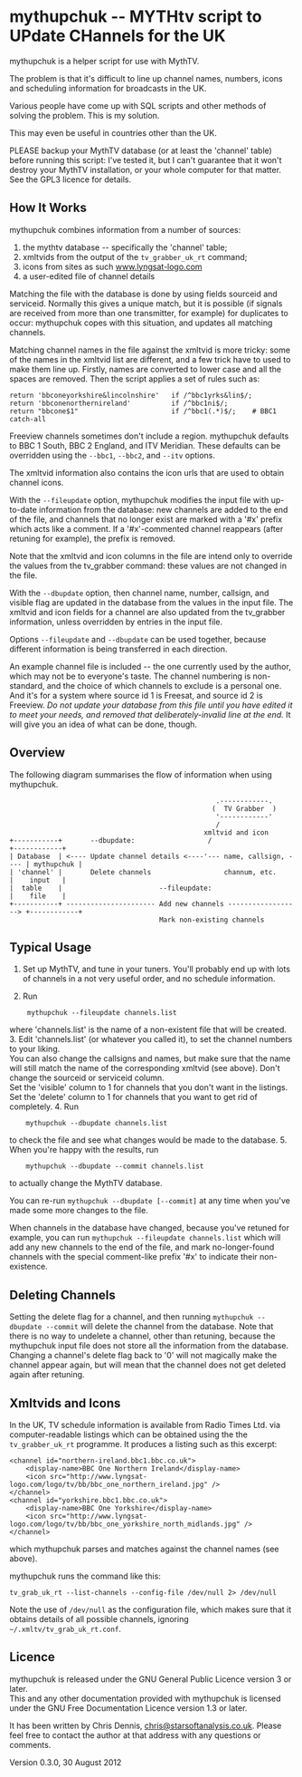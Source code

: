 mythupchuk -- MYTHtv script to UPdate CHannels for the UK
=========================================================

mythupchuk is a helper script for use with MythTV.

The problem is that it's difficult to line up channel names, numbers, icons
and scheduling information for broadcasts in the UK.

Various people have come up with SQL scripts and other methods of solving the problem.
This is my solution.

This may even be useful in countries other than the UK.

PLEASE backup your MythTV database (or at least the 'channel' table) before running this script: I've tested it, 
but I can't guarantee that it won't destroy your MythTV installation, or your whole computer for that matter.  
See the GPL3 licence for details.

How It Works
------------

mythupchuk combines information from a number of sources:

1. the mythtv database -- specifically the 'channel' table;
2. xmltvids from the output of the `tv_grabber_uk_rt` command;
3. icons from sites as such www.lyngsat-logo.com 
4. a user-edited file of channel details

Matching the file with the database is done by using fields sourceid and serviceid.
Normally this gives a unique match, but it is possible (if signals are received from
more than one transmitter, for example) for duplicates to occur: mythupchuk copes with this 
situation, and updates all matching channels.

Matching channel names in the file against the xmltvid is more tricky: some of the names in the xmltvid list
are different, and a few trick have to used to make them line up.  Firstly, names are converted to lower case
and all the spaces are removed.  Then the script applies a set of rules such as:

    return 'bbconeyorkshire&lincolnshire'   if /^bbc1yrks&lin$/;
    return 'bbconenorthernireland'          if /^bbc1ni$/;
    return "bbcone$1"                       if /^bbc1(.*)$/;    # BBC1 catch-all

Freeview channels sometimes don't include a region.  mythupchuk defaults to BBC 1 South,
BBC 2 England, and ITV Meridian.  These defaults can be overridden using the `--bbc1`, `--bbc2`,
and `--itv` options.

The xmltvid information also contains the icon urls that are used to obtain channel icons.

With the `--fileupdate` option, mythupchuk modifies the input file with up-to-date information from 
the database: new channels are added to the end of the file, and channels that no longer exist
are marked with a '#x' prefix which acts like a comment.  If a '#x'-commented channel reappears
(after retuning for example), the prefix is removed.

Note that the xmltvid and icon columns in the file are intend only to override the values from the tv\_grabber command: 
these values are not changed in the file.

With the `--dbupdate` option, then channel name, number, callsign, and visible flag are updated in the 
database from the values in the input file.  The xmltvid and icon fields for a channel are also 
updated from the tv\_grabber information, unless overridden by entries in the input file.

Options `--fileupdate` and `--dbupdate` can be used together, because different information is 
being transferred in each direction.

An example channel file is included -- the one currently used by the author, which may not
be to everyone's taste.  The channel numbering is non-standard, and the choice of which
channels to exclude is a personal one.  And it's for a system where source id 1 is Freesat,
and source id 2 is Freeview. *Do not update your database from this file
until you have edited it to meet your needs, and removed that deliberately-invalid
line at the end.*  It will give you an idea of what can be done, though.

Overview
--------

The following diagram summarises the flow of information when using mythupchuk.

                                                       .------------.  
                                                      (  TV Grabber  )
                                                       '------------'
                                                       /  
                                                    xmltvid and icon
    +-----------+       --dbupdate:                  /                        +------------+
    | Database  | <---- Update channel details <----'--- name, callsign, ---- | mythupchuk |
    | 'channel' |       Delete channels                  channum, etc.        |    input   |
    |  table    |                        --fileupdate:                        |    file    |
    +-----------+ ---------------------- Add new channels ------------------> +------------+  
                                         Mark non-existing channels 

Typical Usage
-------------

1. Set up MythTV, and tune in your tuners.  You'll probably end up with lots of channels in a not very useful order, and no schedule information.
2. Run 

        mythupchuk --fileupdate channels.list

where 'channels.list' is the name of a non-existent file that will be created.
3. Edit 'channels.list' (or whatever you called it), to set the channel numbers to your liking.  
You can also change the callsigns and names, but make sure that the name will still match the 
name of the corresponding xmltvid (see above).  Don't change the sourceid or serviceid column.  
Set the 'visible' column to 1 for channels that you don't want in the listings.  
Set the 'delete' column to 1 for channels that you want to get rid of completely.
4. Run

        mythupchuk --dbupdate channels.list

to check the file and see what changes would be made to the database.
5. When you're happy with the results, run

        mythupchuk --dbupdate --commit channels.list

to actually change the MythTV database.

You can re-run `mythupchuk --dbupdate [--commit]` at any time when you've made some more changes to the file.

When channels in the database have changed, because you've retuned for example, you can run
`mythupchuk --fileupdate channels.list`
which will add any new channels to the end of the file, and mark no-longer-found channels with the special
comment-like prefix '#x' to indicate their non-existence.

Deleting Channels
-----------------

Setting the delete flag for a channel, and then running `mythupchuk --dbupdate --commit` will delete
the channel from the database.  Note that there is no way to undelete a channel, other than retuning, because
the mythupchuk input file does not store all the information from the database.  Changing a channel's
delete flag back to '0' will not magically make the channel appear again, but will mean that the
channel does not get deleted again after retuning.

Xmltvids and Icons
------------------

In the UK, TV schedule information is available from Radio Times Ltd. via computer-readable listings 
which can be obtained using the the `tv_grabber_uk_rt` programme.  It produces a listing such as this
excerpt:

    <channel id="northern-ireland.bbc1.bbc.co.uk">
        <display-name>BBC One Northern Ireland</display-name>
        <icon src="http://www.lyngsat-logo.com/logo/tv/bb/bbc_one_northern_ireland.jpg" />
    </channel>
    <channel id="yorkshire.bbc1.bbc.co.uk">
        <display-name>BBC One Yorkshire</display-name>
        <icon src="http://www.lyngsat-logo.com/logo/tv/bb/bbc_one_yorkshire_north_midlands.jpg" />
    </channel>

which mythupchuk parses and matches against the channel names (see above).

mythupchuk runs the command like this:

    tv_grab_uk_rt --list-channels --config-file /dev/null 2> /dev/null

Note the use of `/dev/null` as the configuration file, which makes sure that it obtains details
of all possible channels, ignoring `~/.xmltv/tv_grab_uk_rt.conf`.

Licence
-------

mythupchuk is released under the GNU General Public Licence version 3 or later.  
This and any other documentation provided with mythupchuk
is licensed under the GNU Free Documentation Licence version 1.3 or later.

It has been written by Chris Dennis, chris@starsoftanalysis.co.uk.  Please feel free
to contact the author at that address with any questions or comments.

Version 0.3.0, 30 August 2012
